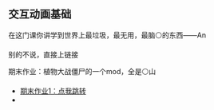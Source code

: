 ## 交互动画基础

在这门课你讲学到世界上最垃圾，最无用，最脑⚪的东西——An

别的不说，直接上链接

期末作业：植物大战僵尸的一个mod，全是⚪山

- [期末作业1：点我跳转](https://github.com/liangzilixueha/PVZ)
- 